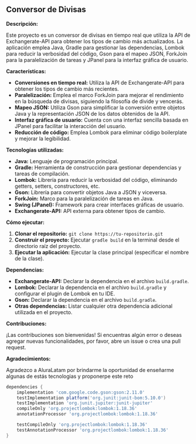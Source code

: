 ## Conversor de Divisas

**Descripción:**

Este proyecto es un conversor de divisas en tiempo real que utiliza la API de Exchangerate-API para obtener los tipos de cambio más actualizados. La aplicación emplea Java, Gradle para gestionar las dependencias, Lombok para reducir la verbosidad del código, Gson para el mapeo JSON, ForkJoin para la paralelización de tareas y JPanel para la interfaz gráfica de usuario.

**Características:**

* **Conversiones en tiempo real:** Utiliza la API de Exchangerate-API para obtener los tipos de cambio más recientes.
* **Paralelización:** Emplea el marco ForkJoin para mejorar el rendimiento en la búsqueda de divisas, siguiendo la filosofía de divide y vencerás.
* **Mapeo JSON:** Utiliza Gson para simplificar la conversión entre objetos Java y la representación JSON de los datos obtenidos de la API.
* **Interfaz gráfica de usuario:** Cuenta con una interfaz sencilla basada en JPanel para facilitar la interacción del usuario.
* **Reducción de código:** Emplea Lombok para eliminar código boilerplate y mejorar la legibilidad.

**Tecnologías utilizadas:**

* **Java:** Lenguaje de programación principal.
* **Gradle:** Herramienta de construcción para gestionar dependencias y tareas de compilación.
* **Lombok:** Librería para reducir la verbosidad del código, eliminando getters, setters, constructores, etc.
* **Gson:** Librería para convertir objetos Java a JSON y viceversa.
* **ForkJoin:** Marco para la paralelización de tareas en Java.
* **Swing (JPanel):** Framework para crear interfaces gráficas de usuario.
* **Exchangerate-API:** API externa para obtener tipos de cambio.

**Cómo ejecutar:**

1. **Clonar el repositorio:** `git clone https://tu-repositorio.git`
2. **Construir el proyecto:** Ejecutar `gradle build` en la terminal desde el directorio raíz del proyecto.
3. **Ejecutar la aplicación:** Ejecutar la clase principal (especificar el nombre de la clase).

**Dependencias:**

* **Exchangerate-API:** Declarar la dependencia en el archivo `build.gradle`.
* **Lombok:** Declarar la dependencia en el archivo `build.gradle` y configurar el plugin de Lombok en tu IDE.
* **Gson:** Declarar la dependencia en el archivo `build.gradle`.
* **Otras dependencias:** Listar cualquier otra dependencia adicional utilizada en el proyecto.

**Contribuciones:**

¡Las contribuciones son bienvenidas! Si encuentras algún error o deseas agregar nuevas funcionalidades, por favor, abre un issue o crea una pull request.

**Agradecimientos:**

Agradezco a AluraLatam por brindarme la oportunidad de enseñarme algunas de estás tecnologias y proponerpe este reto

```groovy
dependencies {
    implementation 'com.google.code.gson:gson:2.11.0'
    testImplementation platform('org.junit:junit-bom:5.10.0')
    testImplementation 'org.junit.jupiter:junit-jupiter'
    compileOnly 'org.projectlombok:lombok:1.18.36'
    annotationProcessor 'org.projectlombok:lombok:1.18.36'

    testCompileOnly 'org.projectlombok:lombok:1.18.36'
    testAnnotationProcessor 'org.projectlombok:lombok:1.18.36'
}
```
